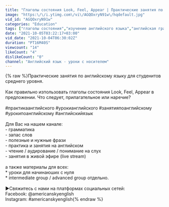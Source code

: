 ```yaml
---
title: "Глаголы состояния Look, Feel, Appear | Практические занятия по английскому"
image: "https:\/\/i.ytimg.com\/vi\/AGQOxryN91w\/hqdefault.jpg"
vid_id: "AGQOxryN91w"
categories: "Education"
tags: ["глаголы состояния","изучение английского языка","английская грамматика"]
date: "2021-10-05T03:22:17+03:00"
vid_date: "2021-10-04T06:30:02Z"
duration: "PT16M40S"
viewcount: "14"
likeCount: "4"
dislikeCount: "0"
channel: "Английский язык - уроки с носителем"
---
```

{% raw %}Практические занятия по английскому языку для студенитов среднего уровня.<br /><br />Как правильно изпользовать глаголы состояния Look, Feel, Appear в предложении.  Что следует, прилагательное или наречие? <br /><br />#практикаанглийского #урокианглийского #занятияпоанглийскому #урокипоанглийскому #английскийязык<br /><br />Для Вас на нашем канале:<br />- грамматика<br />- запас слов<br />- полезные и нужные фрази<br />- практика и занятия на английском<br />- чтение / аудирование / понимание на слух<br />- занятия в живой эфире (live stream)<br /><br />а также материалы для всех:<br />* уроки для начинаюших с нуля<br />* intermediate group / advanced group отдельно.<br /><br />▶Свяжитесь с нами на платформах социальных сетей:<br />Facebook: @americanskyenglish<br />Instagram: #americanskyenglish{% endraw %}

